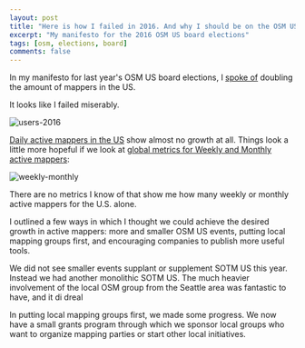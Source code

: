 ```yaml
---
layout: post
title: "Here is how I failed in 2016. And why I should be on the OSM US board in 2017."
excerpt: "My manifesto for the 2016 OSM US board elections"
tags: [osm, elections, board]
comments: false
---
```


In my manifesto for last year's OSM US board elections, I [spoke of](https://www.openstreetmap.org/user/mvexel/diary/36087) doubling the amount of mappers in the US.

It looks like I failed miserably.

![users-2016](https://blog-image-hosting.s3.amazonaws.com/users-2016.PNG)

[Daily active mappers in the US](http://osmstats.neis-one.org/?item=members&country=United%20States) show almost no growth at all. Things look a little more hopeful if we look at [global metrics for Weekly and Monthly active mappers](http://osmstats.neis-one.org/?item=members):

![weekly-monthly](https://blog-image-hosting.s3.amazonaws.com/users-7-30.PNG)

There are no metrics I know of that show me how many weekly or monthly active mappers for the U.S. alone.

I outlined a few ways in which I thought we could achieve the desired growth in active mappers: more and smaller OSM US events, putting local mapping groups first, and encouraging companies to publish more useful tools.

We did not see smaller events supplant or supplement SOTM US this year. Instead we had another monolithic SOTM US. The much heavier involvement of the local OSM group from the Seattle area was fantastic to have, and it di dreal

In putting local mapping groups first, we made some progress. We now have a small grants program through which we sponsor local groups who want to organize mapping parties or start other local initiatives.
